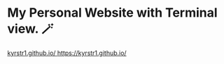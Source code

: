 # My Personal Website with Terminal view. 🪄
[kyrstr1.github.io/
](https://kyrstr1.github.io/)https://kyrstr1.github.io/
